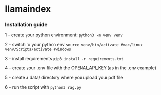 # llamaindex

### Installation guide

1 - create your python environment:
    ```
    python3 -m venv venv
    ```

2 - switch to your python env
    ```
    source venv/bin/activate #mac/linux
    venv/Scripts/activate #windows
    ```

3 - install requirements
    ```
    pip3 install -r requirements.txt
    ```

4 - create your .env file with the OPENAI_API_KEY (as in the .env example)

5 - create a data/ directory where you upload your pdf file

6 - run the script with `python3 rag.py`